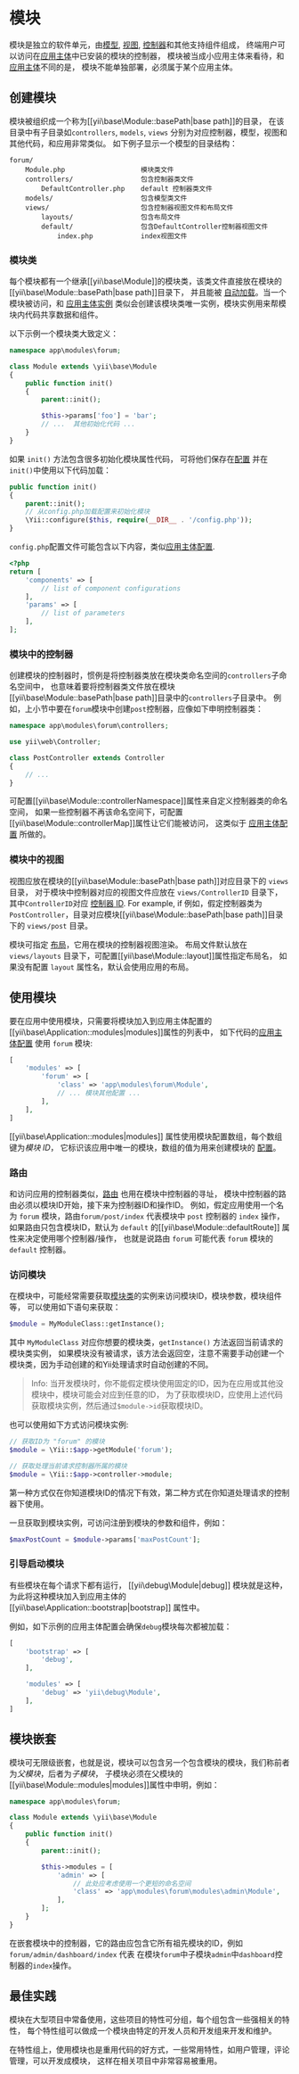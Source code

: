 模块
=======

模块是独立的软件单元，由[模型](structure-models.md), [视图](structure-views.md),
[控制器](structure-controllers.md)和其他支持组件组成，
终端用户可以访问在[应用主体](structure-applications.md)中已安装的模块的控制器，
模块被当成小应用主体来看待，和[应用主体](structure-applications.md)不同的是，
模块不能单独部署，必须属于某个应用主体。


## 创建模块 <span id="creating-modules"></span>

模块被组织成一个称为[[yii\base\Module::basePath|base path]]的目录，
在该目录中有子目录如`controllers`, `models`, `views` 分别为对应控制器，模型，视图和其他代码，和应用非常类似。
如下例子显示一个模型的目录结构：

```
forum/
    Module.php                   模块类文件
    controllers/                 包含控制器类文件
        DefaultController.php    default 控制器类文件
    models/                      包含模型类文件
    views/                       包含控制器视图文件和布局文件
        layouts/                 包含布局文件
        default/                 包含DefaultController控制器视图文件
            index.php            index视图文件
```


### 模块类 <span id="module-classes"></span>

每个模块都有一个继承[[yii\base\Module]]的模块类，该类文件直接放在模块的[[yii\base\Module::basePath|base path]]目录下，
并且能被 [自动加载](concept-autoloading.md)。当一个模块被访问，和 [应用主体实例](structure-applications.md)
类似会创建该模块类唯一实例，模块实例用来帮模块内代码共享数据和组件。

以下示例一个模块类大致定义：

```php
namespace app\modules\forum;

class Module extends \yii\base\Module
{
    public function init()
    {
        parent::init();

        $this->params['foo'] = 'bar';
        // ...  其他初始化代码 ...
    }
}
```

如果 `init()` 方法包含很多初始化模块属性代码，
可将他们保存在[配置](concept-configurations.md) 并在`init()`中使用以下代码加载：

```php
public function init()
{
    parent::init();
    // 从config.php加载配置来初始化模块
    \Yii::configure($this, require(__DIR__ . '/config.php'));
}
```

`config.php`配置文件可能包含以下内容，类似[应用主体配置](structure-applications.md#application-configurations).

```php
<?php
return [
    'components' => [
        // list of component configurations
    ],
    'params' => [
        // list of parameters
    ],
];
```


### 模块中的控制器 <span id="controllers-in-modules"></span>

创建模块的控制器时，惯例是将控制器类放在模块类命名空间的`controllers`子命名空间中，
也意味着要将控制器类文件放在模块[[yii\base\Module::basePath|base path]]目录中的`controllers`子目录中。
例如，上小节中要在`forum`模块中创建`post`控制器，应像如下申明控制器类：

```php
namespace app\modules\forum\controllers;

use yii\web\Controller;

class PostController extends Controller
{
    // ...
}
```

可配置[[yii\base\Module::controllerNamespace]]属性来自定义控制器类的命名空间，
如果一些控制器不再该命名空间下，可配置[[yii\base\Module::controllerMap]]属性让它们能被访问，
这类似于 [应用主体配置](structure-applications.md#controller-map) 所做的。


### 模块中的视图 <span id="views-in-modules"></span>

视图应放在模块的[[yii\base\Module::basePath|base path]]对应目录下的 `views` 目录，
对于模块中控制器对应的视图文件应放在 `views/ControllerID` 目录下，
其中`ControllerID`对应 [控制器 ID](structure-controllers.md#routes). For example, if
例如，假定控制器类为`PostController`，目录对应模块[[yii\base\Module::basePath|base path]]目录下的 `views/post` 目录。

模块可指定 [布局](structure-views.md#layouts)，它用在模块的控制器视图渲染。
布局文件默认放在 `views/layouts` 目录下，可配置[[yii\base\Module::layout]]属性指定布局名，
如果没有配置 `layout` 属性名，默认会使用应用的布局。


## 使用模块 <span id="using-modules"></span>

要在应用中使用模块，只需要将模块加入到应用主体配置的[[yii\base\Application::modules|modules]]属性的列表中，
如下代码的[应用主体配置](structure-applications.md#application-configurations) 使用 `forum` 模块:

```php
[
    'modules' => [
        'forum' => [
            'class' => 'app\modules\forum\Module',
            // ... 模块其他配置 ...
        ],
    ],
]
```

[[yii\base\Application::modules|modules]] 属性使用模块配置数组，每个数组键为*模块 ID*，
它标识该应用中唯一的模块，数组的值为用来创建模块的 [配置](concept-configurations.md)。


### 路由 <span id="routes"></span>

和访问应用的控制器类似，[路由](structure-controllers.md#routes) 也用在模块中控制器的寻址，
模块中控制器的路由必须以模块ID开始，接下来为控制器ID和操作ID。
例如，假定应用使用一个名为 `forum` 模块，路由`forum/post/index` 代表模块中 `post` 控制器的 `index` 操作，
如果路由只包含模块ID，默认为 `default` 的[[yii\base\Module::defaultRoute]] 属性来决定使用哪个控制器/操作，
也就是说路由 `forum` 可能代表 `forum` 模块的 `default` 控制器。


### 访问模块 <span id="accessing-modules"></span>

在模块中，可能经常需要获取[模块类](#module-classes)的实例来访问模块ID，模块参数，模块组件等，
可以使用如下语句来获取：

```php
$module = MyModuleClass::getInstance();
```

其中 `MyModuleClass` 对应你想要的模块类，`getInstance()` 方法返回当前请求的模块类实例，
如果模块没有被请求，该方法会返回空，注意不需要手动创建一个模块类，因为手动创建的和Yii处理请求时自动创建的不同。

> Info: 当开发模块时，你不能假定模块使用固定的ID，因为在应用或其他没模块中，模块可能会对应到任意的ID，
  为了获取模块ID，应使用上述代码获取模块实例，然后通过`$module->id`获取模块ID。

也可以使用如下方式访问模块实例:

```php
// 获取ID为 "forum" 的模块
$module = \Yii::$app->getModule('forum');

// 获取处理当前请求控制器所属的模块
$module = \Yii::$app->controller->module;
```

第一种方式仅在你知道模块ID的情况下有效，第二种方式在你知道处理请求的控制器下使用。

一旦获取到模块实例，可访问注册到模块的参数和组件，例如：

```php
$maxPostCount = $module->params['maxPostCount'];
```


### 引导启动模块 <span id="bootstrapping-modules"></span>

有些模块在每个请求下都有运行， [[yii\debug\Module|debug]] 模块就是这种，
为此将这种模块加入到应用主体的 [[yii\base\Application::bootstrap|bootstrap]] 属性中。

例如，如下示例的应用主体配置会确保`debug`模块每次都被加载：

```php
[
    'bootstrap' => [
        'debug',
    ],

    'modules' => [
        'debug' => 'yii\debug\Module',
    ],
]
```


## 模块嵌套 <span id="nested-modules"></span>

模块可无限级嵌套，也就是说，模块可以包含另一个包含模块的模块，我们称前者为*父模块*，后者为*子模块*，
子模块必须在父模块的[[yii\base\Module::modules|modules]]属性中申明，例如：

```php
namespace app\modules\forum;

class Module extends \yii\base\Module
{
    public function init()
    {
        parent::init();

        $this->modules = [
            'admin' => [
                // 此处应考虑使用一个更短的命名空间
                'class' => 'app\modules\forum\modules\admin\Module',
            ],
        ];
    }
}
```

在嵌套模块中的控制器，它的路由应包含它所有祖先模块的ID，例如`forum/admin/dashboard/index` 代表
在模块`forum`中子模块`admin`中`dashboard`控制器的`index`操作。


## 最佳实践 <span id="best-practices"></span>

模块在大型项目中常备使用，这些项目的特性可分组，每个组包含一些强相关的特性，
每个特性组可以做成一个模块由特定的开发人员和开发组来开发和维护。

在特性组上，使用模块也是重用代码的好方式，一些常用特性，如用户管理，评论管理，可以开发成模块，
这样在相关项目中非常容易被重用。
